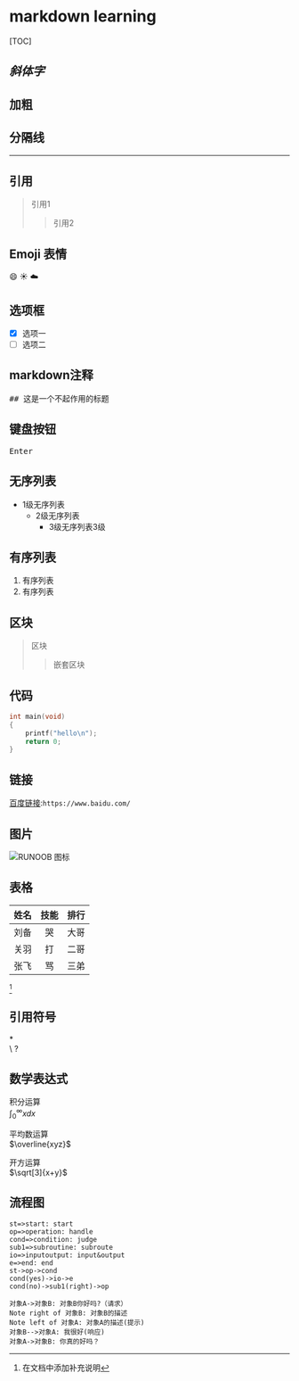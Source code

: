 # **markdown learning**
[TOC]

## *斜体字*  

## **加粗**

## 分隔线
*******************************************************  

## 引用
> 引用1
>>引用2

## Emoji 表情
:smile:
:sunny:
:cloud:

## 选项框
- [x] 选项一
- [ ] 选项二  

## markdown注释
<pre>
## 这是一个不起作用的标题
</pre>

## 键盘按钮
<kbd>Enter</kbd>

## 无序列表
* 1级无序列表  
    * 2级无序列表  
        * 3级无序列表3级   

## 有序列表
1. 有序列表  
2. 有序列表  

## 区块
> 区块  
>> 嵌套区块  

## 代码
``` C
int main(void)
{
    printf("hello\n");
    return 0;
}
```  
## 链接
[百度链接](https://www.baidu.com/):`https://www.baidu.com/` 

## 图片
![RUNOOB 图标](http://static.runoob.com/images/runoob-logo.png)  

## 表格
姓名|技能|排行
--|:--:|--:
刘备|哭|大哥
关羽|打|二哥
张飞|骂|三弟  

[^注脚]

## 引用符号
\*  
\\
\? 

## 数学表达式
积分运算  
$\int^{\infty}_{0}{xdx}$

平均数运算  
$\overline{xyz}$  

开方运算  
$\sqrt[3]{x+y}$

## 流程图
```flow
st=>start: start
op=>operation: handle
cond=>condition: judge
sub1=>subroutine: subroute
io=>inputoutput: input&output
e=>end: end
st->op->cond
cond(yes)->io->e
cond(no)->sub1(right)->op
```

```sequence
对象A->对象B: 对象B你好吗?（请求）
Note right of 对象B: 对象B的描述
Note left of 对象A: 对象A的描述(提示)
对象B-->对象A: 我很好(响应)
对象A->对象B: 你真的好吗？
```

[^注脚]:在文档中添加补充说明  

